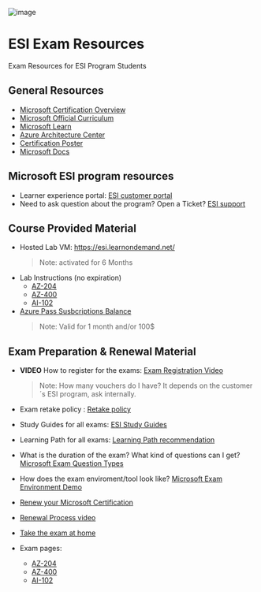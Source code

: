 ![image](https://user-images.githubusercontent.com/64772417/153222029-332b3411-d1a9-4db8-a197-1bef7fceeeb4.png)

# ESI Exam Resources
Exam Resources for ESI Program Students

## General Resources

- [Microsoft Certification Overview ](https://www.microsoft.com/certification "Microsoft Certification Overview ")
- [Microsoft Official Curriculum ](https://www.aka.ms/MOC "Microsoft Official Curriculum ")
- [Microsoft Learn](https://www.Microsoft.com/Learn "Microsoft Learn")
- [Azure Architecture Center](https://www.aka.ms/architecture "Azure Architecture Center")
- [Certification Poster](https://www.aka.ms/TrainCertPoster "Certification Poster")
- [Microsoft Docs](https://www.aka.ms/Docs "Microsoft Docs")

## Microsoft ESI program resources
- Learner experience portal: [ESI customer portal](https://esi.microsoft.com/)
- Need to ask question about the program? Open a Ticket? [ESI support](https://esisupport.microsoft.com/)

## Course Provided Material
- Hosted Lab VM: https://esi.learnondemand.net/ 
  > Note: activated for 6 Months 
- Lab Instructions (no expiration)
    - [AZ-204](aka.ms/az400labs)
    - [AZ-400](aka.ms/az204labs)
    - [AI-102](aka.ms/ai102labs)
- [Azure Pass Susbcriptions Balance](https://www.microsoftazuresponsorships.com/balance)
  > Note: Valid for 1 month and/or 100$

## Exam Preparation & Renewal Material
- **VIDEO** How to register for the exams: [Exam Registration Video](https://aka.ms/LxPExamDiscountVideo)
  > Note: How many vouchers do I have? It depends on the customer´s ESI program, ask internally.
- Exam retake policy : [Retake policy](https://docs.microsoft.com/en-us/learn/certifications/exam-retake-policy#general-microsoft-certification-exam-retake-policy)
- Study Guides for all exams: [ESI Study Guides](https://aka.ms/ESIStudyGuides) 
- Learning Path for all exams:  [Learning Path recommendation](https://aka.ms/AzureTrainCertDeck)

- What is the duration of the exam? What kind of questions can I get? [Microsoft Exam Question Types](https://docs.microsoft.com/en-us/learn/certifications/exam-duration-question-types#question-types-on-exams)
- How does the exam enviroment/tool look like? [Microsoft Exam Environment Demo](http://aka.ms/examdemo)
- [Renew your Microsoft Certification](https://docs.microsoft.com/en-us/learn/certifications/renew-your-microsoft-certification)
- [Renewal Process video](https://www.youtube.com/watch?v=ttuhmFHOTU8&feature=youtu.be)
- [Take the exam at home](https://www.thomasmaurer.ch/2020/03/how-to-take-a-microsoft-certification-exam-online/)
- Exam pages:
    - [AZ-204](https://docs.microsoft.com/en-us/learn/certifications/exams/az-204)
    - [AZ-400](https://docs.microsoft.com/en-us/learn/certifications/exams/az-400)
    - [AI-102](https://docs.microsoft.com/en-us/learn/certifications/exams/ai-102)


